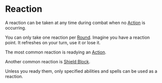 # Reaction

A reaction can be taken at any time during combat when no [Action](Action.md) is occurring.

You can only take one reaction per [Round](Round.md).
	Imagine you have a reaction point. It refreshes on your turn, use it or lose it.

The most common reaction is readying an [Action](Action.md).

Another common reaction is [Shield Block](../Items/Equipment/Individual%20Item%20Cards/Armors/Armor%20Properties/Shield%20Property.md#Shield%20Block).

Unless you ready them, only specified abilities and spells can be used as a reaction.